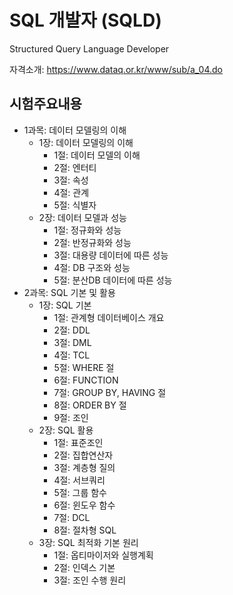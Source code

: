 
# SQL 개발자 (SQLD)

Structured Query Language Developer

자격소개: https://www.dataq.or.kr/www/sub/a_04.do

## 시험주요내용

* 1과목: 데이터 모델링의 이해
  * 1장: 데이터 모델링의 이해
    * 1절: 데이터 모델의 이해
    * 2절: 엔터티
    * 3절: 속성
    * 4절: 관계
    * 5절: 식별자
  * 2장: 데이터 모델과 성능
    * 1절: 정규화와 성능
    * 2절: 반정규화와 성능
    * 3절: 대용량 데이터에 따른 성능
    * 4절: DB 구조와 성능
    * 5절: 분산DB 데이터에 따른 성능
* 2과목: SQL 기본 및 활용
  * 1장: SQL 기본
    * 1절: 관계형 데이터베이스 개요
    * 2절: DDL
    * 3절: DML
    * 4절: TCL
    * 5절: WHERE 절
    * 6절: FUNCTION
    * 7절: GROUP BY, HAVING 절
    * 8절: ORDER BY 절
    * 9절: 조인
  * 2장: SQL 활용
    * 1절: 표준조인
    * 2절: 집합연산자
    * 3절: 계층형 질의
    * 4절: 서브쿼리
    * 5절: 그룹 함수
    * 6절: 윈도우 함수
    * 7절: DCL
    * 8절: 절차형 SQL
  * 3장: SQL 최적화 기본 원리
    * 1절: 옵티마이저와 실행계획
    * 2절: 인덱스 기본
    * 3절: 조인 수행 원리
